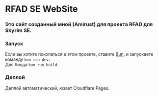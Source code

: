 # RFAD SE WebSite
### Это сайт созданный мной (Amirust) для проекта RFAD для Skyrim SE.

### Запуск
Если вы хотите покопаться в этом проекте, ставите [Bun](https://bun.sh/), и запускаете команду `bun run dev`.<br>
Для билда `bun run build`.

### Деплой
Деплой автоматический, юзает Cloudflare Pages.
